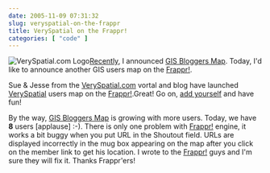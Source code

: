 ```yaml
---
date: 2005-11-09 07:31:32
slug: veryspatial-on-the-frappr
title: VerySpatial on the Frappr!
categories: [ "code" ]
---
```


![VerySpatial.com Logo](/images/logos/veryspatial-logo.jpg)[Recently](http://mateusz.loskot.net/2005/11/05/gis-bloggers-map/), I announced [GIS Bloggers Map](http://www.frappr.com/gisbloggers). Today, I'd like to announce another GIS users map on the [Frappr!](http://www.frappr.com).

Sue & Jesse from the [VerySpatial.com](http://veryspatial.com) vortal and blog have launched [VerySpatial](http://www.frappr.com/veryspatial) users map on the  [Frappr!](http://http://www.frappr.com).Great! Go on, [add yourself](http://www.frappr.com/veryspatial#addyourself) and have fun!

By the way, [GIS Bloggers Map](http://www.frappr.com/gisbloggers) is growing with more users. Today, we have **8** users [applause] :-). There is only one problem with [Frappr!](http://http://www.frappr.com) engine, it works a bit buggy when you put URL in the Shoutout field. URLs are displayed incorrectly in the mug box appearing on the map after you click on the member link to get his location. I wrote to the [Frappr!](http://www.frappr.com) guys and I'm sure they will fix it. Thanks Frappr'ers!
